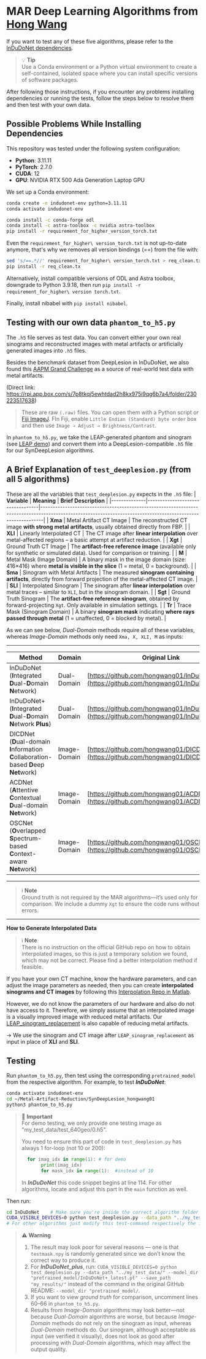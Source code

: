 # MAR Deep Learning Algorithms from [Hong Wang](https://github.com/hongwang01/SynDeepLesion/tree/main)

If you want to test any of these five algorithms, please refer to the [InDuDoNet dependencies](https://github.com/hongwang01/InDuDoNet).

> 💡 **Tip**  
> Use a Conda environment or a Python virtual environment to create a self-contained, isolated space where you can install specific versions of software packages.

After following those instructions, if you encounter any problems installing dependencies or running the tests, follow the steps below to resolve them and then test with your own data.

## Possible Problems While Installing Dependencies

This repository was tested under the following system configuration:

- **Python**: 3.11.11  
- **PyTorch**: 2.7.0 
- **CUDA**: 12  
- **GPU**: NVIDIA RTX 500 Ada Generation Laptop GPU

We set up a Conda environment:

```bash
conda create -n indudonet-env python=3.11.11
conda activate indudonet-env

conda install -c conda-forge odl
conda install -c astra-toolbox -c nvidia astra-toolbox
pip install -r requirement_for_higher_version_torch.txt
```

Even the `requirement_for_higher\ version_torch.txt` is not up-to-date anymore, that's why we removes all version bindings (==) from the file with:
```bash
sed 's/==.*//' requirement_for_higher\ version_torch.txt > req_clean.txt
pip install -r req_clean.tx
```
Alternatively, install compatible versions of ODL and Astra toolbox, downgrade to Python 3.9.18, then run `pip install -r requirement_for_higher\ version torch.txt`. 

Finally, install nibabel with `pip install nibabel`.

## Testing with our own data `phantom_to_h5.py`
The `.h5` file serves as test data. You can convert either your own real sinograms and reconstructed images with metal artifacts or artificially generated images into `.h5` files.

Besides the benchmark dataset from DeepLesion in InDuDoNet, we also found this [AAPM Grand Challenge](https://www.aapm.org/GrandChallenge/CT-MAR/) as a source of real-world test data with metal artifacts.

(Direct link: https://rpi.app.box.com/s/7p8tkqj5ewhtdad2h8kx975i9qg6b7a4/folder/230223517638)

> These are raw `(.raw)` files. You can open them with a Python script or [Fiji ImageJ](https://imagej.net/software/fiji/downloads). FIn Fiji, enable `Little Endian (Standard) byte order` box and then use `Image → Adjust → Brightness/Contrast`.

In `phantom_to_h5.py`, we take the LEAP-generated phantom and sinogram (see [LEAP demo](https://github.com/LLNL/LEAP/blob/main/demo_leapctype/d30_MAR_and_sinogram_replacement.py)) and convert them into a DeepLesion-compatible ``.h5`` file for our SynDeepLesion algorithms.

## A Brief Explanation of `test_deeplesion.py` (from all 5 algorithms)

These are all the variables that `test_deeplesion.py` expects in the ``.h5`` file: 
| **Variable** | **Meaning**                     | **Brief Description**                                                                                                                                       |
|--------------|----------------------------------|-------------------------------------------------------------------------------------------------------------------------------------------------------------|
| **Xma**       | Metal Artifact CT Image          | The reconstructed CT image **with strong metal artifacts**, usually obtained directly from FBP.                                                             |
| **XLI**       | Linearly Interpolated CT         | The CT image after **linear interpolation** over metal-affected regions – a basic attempt at artifact reduction.                                            |
| **Xgt**       | Ground Truth CT Image            | The **artifact-free reference image** (available only for synthetic or simulated data). Used for comparison or training.                                    |
| **M**         | Metal Mask (Image Domain)        | A binary mask in the image domain (size: 416×416) where **metal is visible in the slice** (1 = metal, 0 = background).                                     |
| **Sma**       | Sinogram with Metal Artifacts    | The measured **sinogram containing artifacts**, directly from forward projection of the metal-affected CT image.                                            |
| **SLI**       | Interpolated Sinogram            | The sinogram after **linear interpolation** over metal traces – similar to `XLI`, but in the sinogram domain.                                              |
| **Sgt**       | Ground Truth Sinogram            | The **artifact-free reference sinogram**, obtained by forward-projecting `Xgt`. Only available in simulation settings.                                      |
| **Tr**        | Trace Mask (Sinogram Domain)     | A binary **sinogram mask** indicating **where rays passed through metal** (1 = unaffected, 0 = blocked by metal).                  |

As we can see below, *Dual-Domain* methods require all of these variables, whereas *Image-Domain* methods only need `Xma, X, XLI, M` as inputs:

----------
| Method | Domain | Original Link |
|---|---|---|
| InDuDoNet (**I**ntegrated **D**ual-**D**omain **N**etwork) | Dual-Domain | [https://github.com/hongwang01/InDuDoNet](https://github.com/hongwang01/InDuDoNet)|
| InDuDoNet+ (**I**ntegrated **D**ual-**D**omain **N**etwork **Plus**) | Dual-Domain | [https://github.com/hongwang01/InDuDoNet_plus](https://github.com/hongwang01/InDuDoNet_plus)|
| DICDNet (**D**ual-domain **I**nformation **C**ollaboration-based **D**eep **Net**work)| Image-Domain | [https://github.com/hongwang01/DICDNet](https://github.com/hongwang01/DICDNet)|
| ACDNet (**A**ttentive **C**ontextual **D**ual-domain **Net**work) | Image-Domain | [https://github.com/hongwang01/ACDNet](https://github.com/hongwang01/ACDNet)|
| OSCNet (**O**verlapped **S**pectrum-based **C**ontext-aware **Net**work) | Image-Domain | [https://github.com/hongwang01/OSCNet](https://github.com/hongwang01/OSCNet)|
----------

> ℹ️ **Note**  
> Ground truth is not required by the MAR algorithms—it’s used only for comparison. We include a dummy `Xgt` to ensure the code runs without errors.

----------
**How to Generate Interpolated Data** 
> ℹ️ **Note**  
> There is no instruction on the official GitHub repo on how to obtain interpolated images, so this is just a temporary solution we found, which may not be correct. Please find a better interpolation method if feasible.

If you have your own CT machine, know the hardware parameters, and can adjust the image parameters as needed, then you can create **interpolated sinograms and CT images** by following this [Interpolation Repo in Matlab](../Interpolation_NMAR/).

However, we do not know the parameters of our hardware and also do not have access to it. Therefore, we simply assume that an interpolated image is a visually improved image with reduced metal artifacts. Our [LEAP_sinogram_replacement](../LEAP_sinogram_replacement/) is also capable of reducing metal artifacts.

→ We use the sinogram and CT image after `LEAP_sinogram_replacement` as input in place of **XLI** and **SLI**.

## Testing
Run `phantom_to_h5.py`, then test using the corresponding `pretrained_model` from the respective algorithm. For example, to test ***InDuDoNet***:
```bash
conda activate indudonet-env
cd ~/Metal-Artifact-Reduction/SynDeepLesion_hongwang01
python3 phantom_to_h5.py
```
> 📌 **Important**  
> For demo testing, we only provide one testing image as "my_test_data/test_640geo/0.h5".
>
> You need to ensure this part of code in `test_deeplesion.py` has always 1 for-loop (not 10 or 200):
>```python 
>   for imag_idx in range(1): # for demo
>        print(imag_idx)
>        for mask_idx in range(1):  #instead of 10
>```
> In ***InDuDoNet*** this code snippet begins at line 114. For other algorithms, locate and adjust this part in the `main` function as well.


Then run: 
```bash
cd InDuDoNet    # Make sure you're inside the correct algorithm folder
CUDA_VISIBLE_DEVICES=0 python test_deeplesion.py --data_path "../my_test_data/"  --model_dir "pretrained_model/InDuDoNet_latest.pt" --save_path "my_results/"
# For other algorithms just modify this test-command respectively the instruction on each official Github Repo
```
> ⚠️ **Warning**  
>1. The result may look poor for several reasons — one is that `testmask.npy` is randomly generated since we don’t know the correct way to produce it.
>2. For ***InDuDoNet_plus***, run:
>`CUDA_VISIBLE_DEVICES=0 python test_deeplesion.py --data_path "../my_test_data/" --model_dir "pretrained_model/InDuDoNet+_latest.pt" --save_path "my_results/"`
>instead of the command in the original GitHub README: `--model_dir "pretrained_model/`.
>3. If you want to view *ground truth* for comparison, uncomment lines 60–66 in `phantom_to_h5.py`.
>4. Results from *Image-Domain* algorithms may look better—not because *Dual-Domain* algorithms are worse, but because *Image-Domain* methods do not rely on the sinogram as input, whereas *Dual-Domain* methods do. Our sinogram, although acceptable as input (we verified it visually), does not look as good after processing with *Dual-Domain* algorithms, which may affect the output quality.
